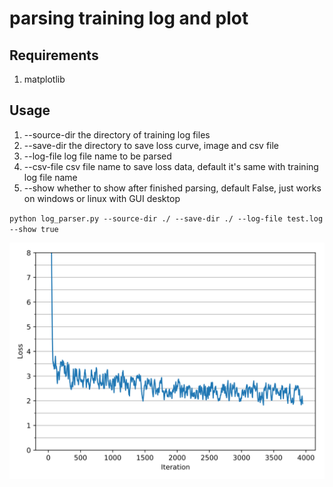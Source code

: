 ﻿# parsing training log and plot

## Requirements

1. matplotlib

## Usage

1. --source-dir  the directory of training log files 
2. --save-dir the directory to save loss curve, image and csv file
3. --log-file  log file name to be parsed 
4. --csv-file csv file name to save loss data, default it's same with training log file name
5. --show  whether to show after finished parsing, default False, just works on windows or linux with GUI desktop

`python log_parser.py --source-dir ./ --save-dir ./ --log-file test.log --show true`

![plot](https://github.com/AlexeyAB/darknet/blob/master/scripts/log_parser/test_new.svg)
